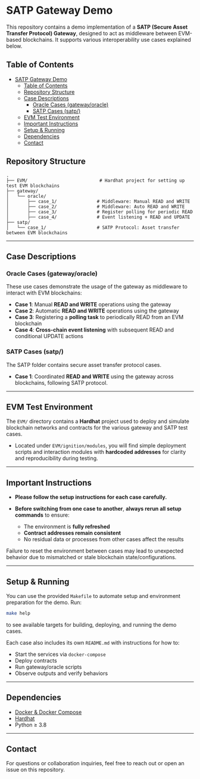 # SATP Gateway Demo

This repository contains a demo implementation of a **SATP (Secure Asset Transfer Protocol) Gateway**, designed to act as middleware between EVM-based blockchains. It supports various interoperability use cases explained below.

## Table of Contents
- [SATP Gateway Demo](#satp-gateway-demo)
  - [Table of Contents](#table-of-contents)
  - [Repository Structure](#repository-structure)
  - [Case Descriptions](#case-descriptions)
    - [Oracle Cases (gateway/oracle)](#oracle-cases-gatewayoracle)
    - [SATP Cases (satp/)](#satp-cases-satp)
  - [EVM Test Environment](#evm-test-environment)
  - [Important Instructions](#important-instructions)
  - [Setup & Running](#setup--running)
  - [Dependencies](#dependencies)
  - [Contact](#contact)

## Repository Structure

```
.
├── EVM/                           # Hardhat project for setting up test EVM blockchains
├── gateway/
│   └── oracle/
│       ├── case_1/               # Middleware: Manual READ and WRITE
│       ├── case_2/               # Middleware: Auto READ and WRITE
│       ├── case_3/               # Register polling for periodic READ
│       ├── case_4/               # Event listening + READ and UPDATE
├── satp/
│   └── case_1/                   # SATP Protocol: Asset transfer between EVM blockchains
```

---

## Case Descriptions

### Oracle Cases (gateway/oracle)

These use cases demonstrate the usage of the gateway as middleware to interact with EVM blockchains:

* **Case 1**: Manual **READ and WRITE** operations using the gateway
* **Case 2**: Automatic **READ and WRITE** operations using the gateway
* **Case 3**: Registering a **polling task** to periodically READ from an EVM blockchain
* **Case 4**: **Cross-chain event listening** with subsequent READ and conditional UPDATE actions

### SATP Cases (satp/)

The SATP folder contains secure asset transfer protocol cases.

* **Case 1**: Coordinated **READ and WRITE** using the gateway across blockchains, following SATP protocol.

---

## EVM Test Environment

The `EVM/` directory contains a **Hardhat** project used to deploy and simulate blockchain networks and contracts for the various gateway and SATP test cases.

* Located under `EVM/ignition/modules`, you will find simple deployment scripts and interaction modules with **hardcoded addresses** for clarity and reproducibility during testing.

---

## Important Instructions

* **Please follow the setup instructions for each case carefully.**
* **Before switching from one case to another**, **always rerun all setup commands** to ensure:

  * The environment is **fully refreshed**
  * **Contract addresses remain consistent**
  * No residual data or processes from other cases affect the results

Failure to reset the environment between cases may lead to unexpected behavior due to mismatched or stale blockchain state/configurations.

---


## Setup & Running

You can use the provided `Makefile` to automate setup and environment preparation for the demo. Run:

```bash
make help
```

to see available targets for building, deploying, and running the demo cases.

Each case also includes its own `README.md` with instructions for how to:

* Start the services via `docker-compose`
* Deploy contracts
* Run gateway/oracle scripts
* Observe outputs and verify behaviors

---

## Dependencies

* [Docker & Docker Compose](https://docs.docker.com/compose/)
* [Hardhat](https://hardhat.org/)
* Python ≥ 3.8

---

## Contact

For questions or collaboration inquiries, feel free to reach out or open an issue on this repository.
